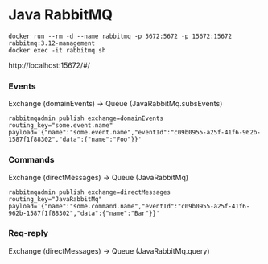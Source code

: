 # Java RabbitMQ

```shell
docker run --rm -d --name rabbitmq -p 5672:5672 -p 15672:15672 rabbitmq:3.12-management
docker exec -it rabbitmq sh
```

http://localhost:15672/#/

### Events
Exchange (domainEvents) -> Queue (JavaRabbitMq.subsEvents)
```shell
rabbitmqadmin publish exchange=domainEvents routing_key="some.event.name" payload='{"name":"some.event.name","eventId":"c09b0955-a25f-41f6-962b-1587f1f88302","data":{"name":"Foo"}}'
```

### Commands
Exchange (directMessages) -> Queue (JavaRabbitMq)
```shell
rabbitmqadmin publish exchange=directMessages routing_key="JavaRabbitMq" payload='{"name":"some.command.name","eventId":"c09b0955-a25f-41f6-962b-1587f1f88302","data":{"name":"Bar"}}'
```

### Req-reply
Exchange (directMessages) -> Queue (JavaRabbitMq.query)

